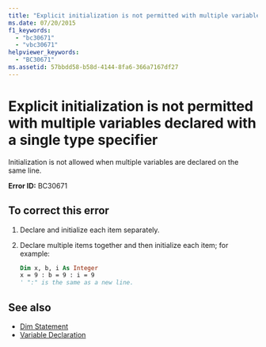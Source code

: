```yaml
---
title: "Explicit initialization is not permitted with multiple variables declared with a single type specifier"
ms.date: 07/20/2015
f1_keywords:
  - "bc30671"
  - "vbc30671"
helpviewer_keywords:
  - "BC30671"
ms.assetid: 57bbdd58-b58d-4144-8fa6-366a7167df27
---
```

# Explicit initialization is not permitted with multiple variables declared with a single type specifier

Initialization is not allowed when multiple variables are declared on the same line.

**Error ID:** BC30671

## To correct this error

1. Declare and initialize each item separately.

2. Declare multiple items together and then initialize each item; for example:

    ```vb
    Dim x, b, i As Integer
    x = 9 : b = 9 : i = 9
    ' ":" is the same as a new line.
    ```

## See also

- [Dim Statement](../../visual-basic/language-reference/statements/dim-statement.md)
- [Variable Declaration](../../visual-basic/programming-guide/language-features/variables/variable-declaration.md)
